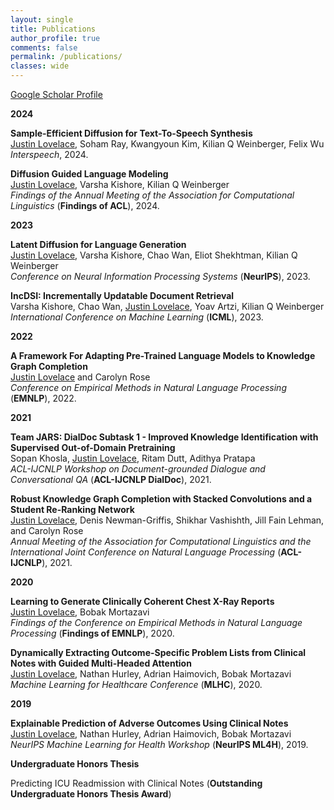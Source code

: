 ```yaml
---
layout: single
title: Publications
author_profile: true
comments: false
permalink: /publications/
classes: wide
---
```


[Google Scholar Profile](https://scholar.google.com/citations?hl=en&user=k2CBs3gAAAAJ)

**2024**

**Sample-Efficient Diffusion for Text-To-Speech Synthesis** <br> <ins>Justin Lovelace</ins>, Soham Ray, Kwangyoun Kim, Kilian Q Weinberger, Felix Wu <br>
*Interspeech*, 2024.

**Diffusion Guided Language Modeling** <br> <ins>Justin Lovelace</ins>, Varsha Kishore, Kilian Q Weinberger <br>
*Findings of the Annual Meeting of the Association for Computational Linguistics* (**Findings of ACL**), 2024.

**2023**

**Latent Diffusion for Language Generation** <br> <ins>Justin Lovelace</ins>, Varsha Kishore, Chao Wan, Eliot Shekhtman, Kilian Q Weinberger <br>
*Conference on Neural Information Processing Systems* (**NeurIPS**), 2023.

**IncDSI: Incrementally Updatable Document Retrieval** <br> Varsha Kishore, Chao Wan, <ins>Justin Lovelace</ins>, Yoav Artzi, Kilian Q Weinberger <br>
*International Conference on Machine Learning* (**ICML**), 2023.

**2022**

**A Framework For Adapting Pre-Trained Language Models to Knowledge Graph Completion** <br> <ins>Justin Lovelace</ins> and Carolyn Rose <br>
*Conference on Empirical Methods in Natural Language Processing* (**EMNLP**), 2022.

**2021**

**Team JARS: DialDoc Subtask 1 - Improved Knowledge Identification with Supervised Out-of-Domain Pretraining** <br> Sopan Khosla, <ins>Justin Lovelace</ins>, Ritam Dutt, Adithya Pratapa <br>
*ACL-IJCNLP Workshop on Document-grounded Dialogue and Conversational QA* (**ACL-IJCNLP DialDoc**), 2021.

**Robust Knowledge Graph Completion with Stacked Convolutions and a Student Re-Ranking Network** <br> <ins>Justin Lovelace</ins>, Denis Newman-Griffis, Shikhar Vashishth, Jill Fain Lehman, and Carolyn Rose <br>
*Annual Meeting of the Association for Computational Linguistics and the International Joint Conference on Natural Language Processing* (**ACL-IJCNLP**), 2021.

**2020**

**Learning to Generate Clinically Coherent Chest X-Ray Reports** <br> <ins>Justin Lovelace</ins>, Bobak Mortazavi <br>
*Findings of the Conference on Empirical Methods in Natural Language Processing* (**Findings of EMNLP**), 2020.

**Dynamically Extracting Outcome-Specific Problem Lists from Clinical Notes with Guided Multi-Headed Attention** <br> <ins>Justin Lovelace</ins>, Nathan Hurley, Adrian Haimovich, Bobak Mortazavi <br>
*Machine Learning for Healthcare Conference* (**MLHC**), 2020.


**2019**

**Explainable Prediction of Adverse Outcomes Using Clinical Notes** <br> <ins>Justin Lovelace</ins>, Nathan Hurley, Adrian Haimovich, Bobak Mortazavi <br>
*NeurIPS Machine Learning for Health Workshop* (**NeurIPS ML4H**), 2019.

**Undergraduate Honors Thesis**

Predicting ICU Readmission with Clinical Notes (**Outstanding Undergraduate Honors Thesis Award**)